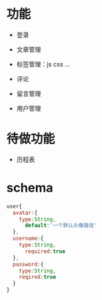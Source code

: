 # 功能

-  登录

-  文章管理

-  标签管理：js css ...

-  评论

-  留言管理

-  用户管理

# 待做功能

- 历程表

  

# schema

```js
user{
  avatar:{
    type:String,
      default:'一个默认头像路径'
  },
  username:{
    type:String,
      required:true
  },
  password:{
    type:String,
    reqired:true
  }
}
```

